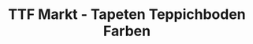 ---
title: "TTF Markt - Tapeten Teppichboden Farben"
url: /rietberg/ttf-markt-tapeten-teppichboden-farben/
shop: Raumausstattung
---